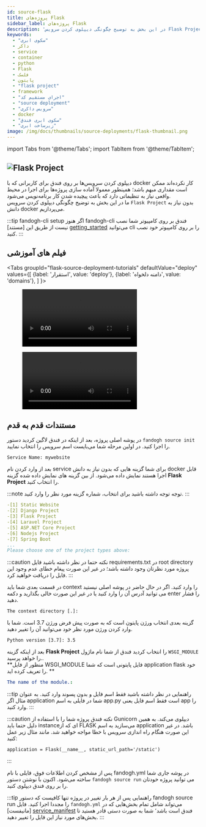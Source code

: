 ```yaml
---
id: source-flask
title: پروژه‌های Flask
sidebar_label: پروژه‌های Flask 
description: 'در این بخش به توضیح چگونگی دیپلوی کردن سرویس Flask Project بدون نیاز به دانش docker می‌پردازیم.'
keywords:
  - "سکوی ابری"
  - داکر
  - service
  - container
  - python
  - Flask
  - فلسک
  - پایتون
  - "flask project"
  - framework
  - "اجرای مستقیم کد"
  - "source deployment"
  - "سرویس داکری"
  - docker
  - "سکوی ابری فندق"
  - "زیرساخت ابری"
image: /img/docs/thumbnails/source-deployments/flask-thumbnail.png
---
```


import Tabs from '@theme/Tabs';
import TabItem from '@theme/TabItem';

## ![Flask Project](/img/docs/flask-banner.svg "Flask Project")

دیپلوی کردن سرویس‌ها بر روی فندق برای کاربرانی که با docker کار نکرده‌اند ممکن است مقداری مبهم باشد؛ همینطور معمولا آماده سازی پروژه‌ها برای اجرا در محیط واقعی نیاز به تنظیماتی دارد که باعث پیچیده شدن کار برنامه‌نویس می‌شود.<br/>
ما در این بخش به توضیح چگونگی دیپلوی کردن سرویس `Flask Project` بدون نیاز به دانش docker می‌پردازیم.

:::tip fandogh-cli setup
اگر هنوز fandogh-cli  فندق بر روی کامپیوتر شما نصب نیست از طریق این [مستند] [getting_started] می‌توانید cli را بر روی کامپیوتر خود نصب کنید.
:::

## فیلم های آموزشی

<Tabs
  groupId="flask-source-deployment-tutorials"
  defaultValue="deploy"
  values={[
    {label: 'استقرار', value: 'deploy'},
    {label: 'دامنه دلخواه', value: 'domains'},
  ]
}>
<TabItem value="deploy">
<figure class="video-container">
  <video src="https://media.fandogh.cloud/tutorials/source-deployments/flask/flask-source-deploy.mp4" controls></video>
</figure>
</TabItem>

<TabItem value="domains">
<figure class="video-container">
  <video src="https://media.fandogh.cloud/tutorials/source-deployments/flask/flask-add-domain.mp4" controls></video>
</figure>
</TabItem>

</Tabs>

## مستندات قدم به قدم

در پوشه اصلی پروژه، بعد از اینکه در فندق لاگین کردید دستور `fandogh source init` را اجرا کنید. در اولین مرحله شما می‌بایست اسم سرویس را انتخاب نمایید.

```
Service Name: mywebsite
```

 بعد از وارد کردن نام service  برای شما گزینه هایی که بدون نیاز به دانش docker قابل اجرا هستند نمایش داده می‌شود. از بین گزینه های نمایش داده شده گزینه **Flask Project** را انتخاب کنید.

:::note توجه
توجه داشته باشید  برای انتخاب، شماره گزینه مورد نظر را وارد کنید.
:::

```yaml
-[1] Static Website
-[2] Django Project
-[3] Flask Project
-[4] Laravel Project
-[5] ASP.NET Core Project
-[6] Nodejs Project
-[7] Spring Boot
...
Please choose one of the project types above:
```

:::caution نکته
حتما در نظر داشته باشید فایل requirements.txt در root directory پروژه مورد نظرتان وجود داشته باشد؛ در غیر این صورت پیغام خطای عدم وجود این فایل را دریافت خواهید کرد.
:::

در قسمت بعدی شما باید context را وارد کنید. اگر در حال حاضر در پوشه اصلی نیستید می توانید آدرس آن را وارد کنید یا در غیر این صورت خالی بگذارید و دکمه enter را فشار دهید.

```
The context directory [.]:
```

گزینه بعدی انتخاب ورژن پایتون است که به صورت پیش فرض ورژن 3.7 است. شما با وارد کردن ورژن مورد نظر خود می‌توانید آن را تغییر دهید. 

```
Python version [3.7]: 3.5
```

 بعد از اینکه گزینه **Flask Project** را انتخاب کردید فندق از شما نام ماژول `WSGI_MODULE` را خواهد پرسید..<br/>
**منظور از فایل WSGI_MODULE فایل پایتونی است که شما application flask خود را تعریف کرده اید. **


```yaml
The name of the module.:
```

:::tip راهنمایی
در نظر داشته باشید فقط اسم فایل و بدون پسوند وارد کنید. به عنوان مثال اگر application شما در فایلی به اسم app.py است فقط اسم فایل یعنی app را وارد کنید.
:::


:::caution نکته
فندق پروژه شما را با استفاده از Gunicorn دیپلوی می‌کند. به همین دلیل حتما باید instance‌ای که از FLASK می‌سازید به اسم application باشد. در غیر این صورت هنگام راه اندازی سرویس با خطا مواجه خواهید شد. مانند مثال زیر عمل کنید:
```
application = Flask(__name__, static_url_path='/static')
```
:::


پس از مشخص کردن اطلاعات فوق، فایلی با نام fandogh.yml در پوشه جاری شما ساخته می‌شود. 
اکنون با نوشتن دستور `fandogh source run` می توانید پروژه خودتان را بر روی فندق دیپلوی کنید.

:::tip راهنمایی
پس از هر بار تغییر در پروژه تنها کافیست که دستور fandogh source run را مجددا اجرا کنید. 
فایل `fandogh.yml` می‌تواند شامل تمام بخش‌هایی که در [مانیفست] [service_manifest] فندق است باشد٬ شما به صورت 
دستی قادر هستید تا بخش‌های مورد نیاز این فایل را تغییر دهید.
:::

[getting_started]: /docs/preface/getting-started
[mysql_managed_service]: /docs/managed-services/mysql-managed-service
[service_manifest]: /docs/services/service-manifest
